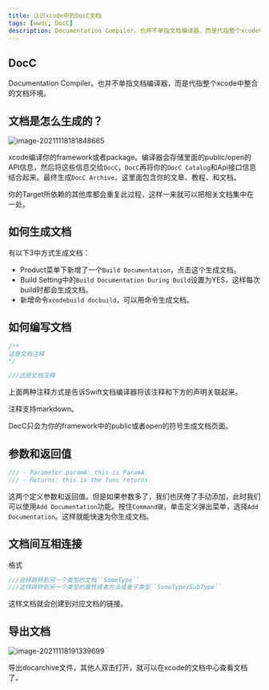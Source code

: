 ```yaml
---
title: 认识xcode中的DocC文档
tags: [wwdc, DocC]
description: Documentation Compiler。也并不单指文档编译器，而是代指整个xcode中整合的文档环境。这篇文章主要介绍DocC的Reference。
---
```

## DocC

Documentation Compiler。也并不单指文档编译器，而是代指整个xcode中整合的文档环境。

## 文档是怎么生成的？

![image-20211118181848665](https://tva1.sinaimg.cn/large/008i3skNgy1gwjh1r23pfj30yq0j0ta2.jpg)

xcode编译你的framework或者package。编译器会存储里面的public/open的API信息，然后将这些信息交给`DocC`，`DocC`再将你的`DocC Catalog`和Api接口信息结合起来。最终生成`DocC Archive`，这里面包含你的文章、教程、和文档。 

你的Target所依赖的其他库都会重复此过程，这样一来就可以把相关文档集中在一处。

## 如何生成文档

有以下3中方式生成文档： 

- Product菜单下新增了一个`Build Documentation`，点击这个生成文档。
- Build Setting中的`Build Documentation During Build`设置为YES，这样每次build时都会生成文档。
- 新增命令`xcodebuild docbuild`，可以用命令生成文档。

## 如何编写文档

```swift
/**
这是文档注释
*/

///这是文档注释
```

上面两种注释方式是告诉Swift文档编译器将该注释和下方的声明关联起来。

注释支持markdown。

DocC只会为你的framework中的public或者open的符号生成文档页面。

## 参数和返回值

```swift
/// - Parameter paramA: this is ParamA
/// - Returns: this is the func returns
```

这两个定义参数和返回值。但是如果参数多了，我们也厌倦了手动添加，此时我们可以使用`Add Documentation`功能。按住`Command键`，单击定义弹出菜单，选择`Add Documentation`。这样就能快速为你生成文档。

## 文档间互相连接

格式

```swift
///这样跳转到另一个类型的文档``SomeType``
///这样跳转到另一个类型的属性或者方法或者子类型``SomeType/SubType``
```

这样文档就会创建到对应文档的链接。

## 导出文档

![image-20211118191339699](https://tva1.sinaimg.cn/large/008i3skNgy1gwjims9i73j30i806a3yn.jpg)

导出docarchive文件，其他人双击打开，就可以在xcode的文档中心查看文档了。